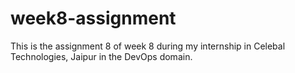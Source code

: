 # week8-assignment
This is the assignment 8 of week 8 during my internship in Celebal Technologies, Jaipur in the DevOps domain.
